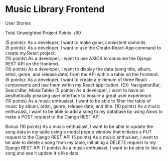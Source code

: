 # Music Library Frontend

User Stories

Total Unweighted Project Points: /60

(5 points): As a developer, I want to make good, consistent commits.  
(5 points): As a developer, I want to use the Create-React-App command to create my React project.  
(10 points) As a developer, I want to use AXIOS to consume the Django REST API on the frontend.  
(10 points) As a developer, I want to display the data (song title, album, artist, genre, and release date) from the API within a table on the frontend. 
(5 points): As a developer, I want to create a minimum of three React components and use them within my React application. (EX: NavigationBar, SearchBar, MusicTable) 
(5 points) As a developer, I want to have an aesthetically pleasing user interface to ensure a great user experience.  
(10 points) As a music enthusiast, I want to be able to filter the table of music by album, artist, genre, release date, and title. 
(10 points) As a music enthusiast, I want to be able to add a song to my database by using Axios to make a POST request to the Django REST API
 
Bonus
(10 points) As a music enthusiast, I want to be able to update the song data in my table using a modal popup window that initiates a PUT request to the Django REST API
(5 points) As a music enthusiast, I want to be able to delete a song from my table, initiating a DELETE request to my Django REST API
(? points) As a music enthusiast, I want to be able to like a song and see it update it's like data

